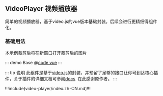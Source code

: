 ## VideoPlayer 视频播放器

简单的视频播放器，基于video.js的vue版本基础封装。后续会进行更精细得组件化。

### 基础用法

本示例裁剪后将在新窗口打开裁剪后的图片

::: demo Base
@[code vue](@demo/video-player/Base.vue)
:::

<!-- ### 使用视频指定帧作为预览图

::: demo frame-poster
@[code vue](@demo/video-player/frame-poster.vue)
::: -->

::: tip 说明
此组件是基于[video.js](https://www.npmjs.com/package/video.js)的封装，并预留了足够的接口让你可到达核心插件，关于插件的详细文档可参阅[docs](https://docs.videojs.com/). 在此感谢原作者。
:::


!!!include(video-player/index.zh-CN.md)!!!